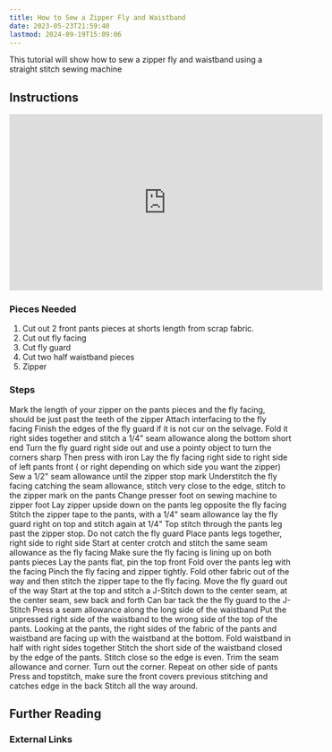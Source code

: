 ```yaml
---
title: How to Sew a Zipper Fly and Waistband
date: 2023-05-23T21:59:40
lastmod: 2024-09-19T15:09:06
---
```


This tutorial will show how to sew a zipper fly and waistband using a straight stitch sewing machine

## Instructions

<div class="responsive-iframe-container"><iframe width="560" height="315" src="https://www.youtube.com/embed/h4irvqHqQNk" title="YouTube video player" frameborder="0" allow="accelerometer; autoplay; clipboard-write; encrypted-media; gyroscope; picture-in-picture" allowfullscreen></iframe></div>

### Pieces Needed

1.  Cut out 2 front pants pieces at shorts length from scrap fabric.
2.  Cut out fly facing
3.  Cut fly guard
4.  Cut two half waistband pieces
5.  Zipper

### Steps

Mark the length of your zipper on the pants pieces and the fly facing, should be just past the teeth of the zipper Attach interfacing to the fly facing Finish the edges of the fly guard if it is not cur on the selvage. Fold it right sides together and stitch a 1/4" seam allowance along the bottom short end Turn the fly guard right side out and use a pointy object to turn the corners sharp Then press with iron Lay the fly facing right side to right side of left pants front ( or right depending on which side you want the zipper) Sew a 1/2" seam allowance until the zipper stop mark Understitch the fly facing catching the seam allowance, stitch very close to the edge, stitch to the zipper mark on the pants Change presser foot on sewing machine to zipper foot Lay zipper upside down on the pants leg opposite the fly facing Stitch the zipper tape to the pants, with a 1/4" seam allowance lay the fly guard right on top and stitch again at 1/4" Top stitch through the pants leg past the zipper stop. Do not catch the fly guard Place pants legs together, right side to right side Start at center crotch and stitch the same seam allowance as the fly facing Make sure the fly facing is lining up on both pants pieces Lay the pants flat, pin the top front Fold over the pants leg with the facing Pinch the fly facing and zipper tightly. Fold other fabric out of the way and then stitch the zipper tape to the fly facing. Move the fly guard out of the way Start at the top and stitch a J-Stitch down to the center seam, at the center seam, sew back and forth Can bar tack the the fly guard to the J-Stitch Press a seam allowance along the long side of the waistband Put the unpressed right side of the waistband to the wrong side of the top of the pants. Looking at the pants, the right sides of the fabric of the pants and waistband are facing up with the waistband at the bottom. Fold waistband in half with right sides together Stitch the short side of the waistband closed by the edge of the pants. Stitch close so the edge is even. Trim the seam allowance and corner. Turn out the corner. Repeat on other side of pants Press and topstitch, make sure the front covers previous stitching and catches edge in the back Stitch all the way around.

## Further Reading

### External Links
